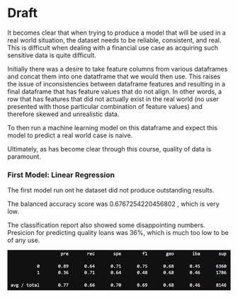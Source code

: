 # Draft

It becomes clear that when trying to produce a model that will be used in a real world situation, the dataset needs to be reliable, consistent, and real. This is difficult when dealing with a financial use case as acquiring such sensitive data is quite difficult.

Initially there was a desire to take feature columns from various dataframes and concat them into one datatframe that we would then use. This raises the issue of inconsistencies between dataframe features and resulting in a final dataframe that has feature values that do not align. In other words, a row that has features that did not actually exist in the real world (no user presented with those particular combination of feature values) and therefore skewed and unrealistic data.

To then run a machine learning model on this dataframe and expect this model to predict a real world case is naive.

Ultimately, as has become clear through this course, quality of data is paramount.


### First Model: Linear Regression

The first model run ont he dataset did not produce outstanding results.

The balanced accuracy score was 0.6767254220456802 , which is very low.

The classification report also showed some disappointing numbers. Presicion for predicting quality loans was 36%, which is much too low to be of any use.

![](Images/regression_model_report.JPG)
